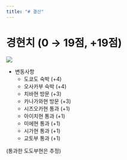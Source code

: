```yaml
---
title: "# 결산"
---
```


# 경현치 (0 → 19점, +19점)

![](https://kkni.snack.studio/image/00000000000343000000011111400000000000000000000.svg)

* 변동사항
  * 도쿄도 숙박 (+4)
  * 오사카부 숙박 (+4)
  * 치바현 방문 (+3)
  * 카나가와현 방문 (+3)
  * 시즈오카현 통과 (+1)
  * 아이치현 통과 (+1)
  * 미에현 통과 (+1)
  * 시가현 통과 (+1)
  * 교토부 통과 (+1)

(통과한 도도부현은 추정)
